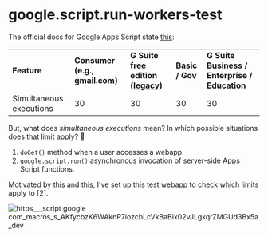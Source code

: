 # google.script.run-workers-test

The official docs for Google Apps Script state [this](https://developers.google.com/apps-script/guides/services/quotas):

<table><tbody><tr><td><strong>Feature</strong></td><td><strong>Consumer (e.g., gmail.com)</strong></td><td><strong>G Suite free edition (</strong><a href="https://support.google.com/a/answer/2855120"><strong>legacy</strong></a><strong>)</strong></td><td><strong>Basic / Gov</strong></td><td><strong>G Suite Business / Enterprise / Education</strong></td></tr><tr><td>Simultaneous executions</td><td>30</td><td>30</td><td>30</td><td>30</td></tr></tbody></table>

But, what does _simultaneous executions_ mean? In which possible situations does that limit apply? 🤔

1.  `doGet()` method when a user accesses a webapp.
2.  `google.script.run()` asynchronous invocation of server-side Apps Script functions.

Motivated by [this](https://twitter.com/LifeOfSpy/status/1326510264020328449) and [this](https://groups.google.com/g/google-apps-script-community/c/qUUGk6G1AnA/m/iKH8KBTiAgAJ), I've set up this test webapp to check which limits apply to \[2\].

![https___script google com_macros_s_AKfycbzK6WAknP7iozcbLcVkBaBix02vJLgkqrZMGUd3Bx5a_dev](https://user-images.githubusercontent.com/12829262/99184137-3f1aa380-2741-11eb-831d-5891986eea46.gif)

